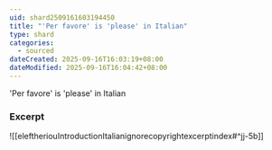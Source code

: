 ```yaml
---
uid: shard2509161603194450
title: "'Per favore' is 'please' in Italian"
type: shard
categories:
  - sourced
dateCreated: 2025-09-16T16:03:19+08:00
dateModified: 2025-09-16T16:04:42+08:00
---
```

'Per favore' is 'please' in Italian
### Excerpt
![[eleftheriouIntroductionItalianignorecopyrightexcerptindex#^jj-5b]]